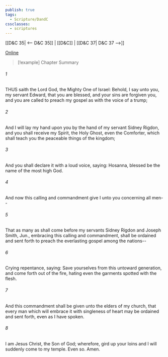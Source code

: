 ```yaml
---
publish: true
tags:
  - Scripture/DandC
cssclasses:
  - scriptures
---
```

[[D&C 35| <-- D&C 35]] | [[D&C]] | [[D&C 37| D&C 37 -->]]

[Online](https://churchofjesuschrist.org/study/scriptures/dc-testament/dc/36?lang=eng)

>[!example] Chapter Summary
>
###### 1
THUS saith the Lord God, the Mighty One of Israel: Behold, I say unto you, my servant Edward, that you are blessed, and your sins are forgiven you, and you are called to preach my gospel as with the voice of a trump;
###### 2
And I will lay my hand upon you by the hand of my servant Sidney Rigdon, and you shall receive my Spirit, the Holy Ghost, even the Comforter, which shall teach you the peaceable things of the kingdom;
###### 3
And you shall declare it with a loud voice, saying: Hosanna, blessed be the name of the most high God.
###### 4
And now this calling and commandment give I unto you concerning all men--
###### 5
That as many as shall come before my servants Sidney Rigdon and Joseph Smith, Jun., embracing this calling and commandment, shall be ordained and sent forth to preach the everlasting gospel among the nations--
###### 6
Crying repentance, saying: Save yourselves from this untoward generation, and come forth out of the fire, hating even the garments spotted with the flesh.
###### 7
And this commandment shall be given unto the elders of my church, that every man which will embrace it with singleness of heart may be ordained and sent forth, even as I have spoken.
###### 8
I am Jesus Christ, the Son of God; wherefore, gird up your loins and I will suddenly come to my temple. Even so. Amen.




